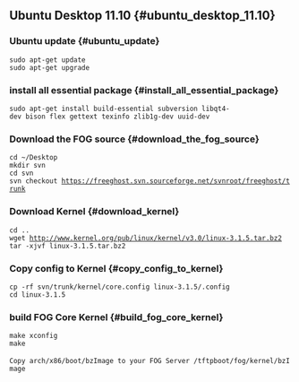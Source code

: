 ## Ubuntu Desktop 11.10 {#ubuntu_desktop_11.10}

### Ubuntu update {#ubuntu_update}

`sudo apt-get update`\
`sudo apt-get upgrade`

### install all essential package {#install_all_essential_package}

`sudo apt-get install build-essential subversion libqt4-dev bison flex gettext texinfo zlib1g-dev uuid-dev`

### Download the FOG source {#download_the_fog_source}

`cd ~/Desktop`\
`mkdir svn `\
`cd svn `\
`svn checkout `[`https://freeghost.svn.sourceforge.net/svnroot/freeghost/trunk`](https://freeghost.svn.sourceforge.net/svnroot/freeghost/trunk)` `

### Download Kernel {#download_kernel}

`cd ..`\
`wget `[`http://www.kernel.org/pub/linux/kernel/v3.0/linux-3.1.5.tar.bz2`](http://www.kernel.org/pub/linux/kernel/v3.0/linux-3.1.5.tar.bz2)\
`tar -xjvf linux-3.1.5.tar.bz2`

### Copy config to Kernel {#copy_config_to_kernel}

`cp -rf svn/trunk/kernel/core.config linux-3.1.5/.config`\
`cd linux-3.1.5`

### build FOG Core Kernel {#build_fog_core_kernel}

`make xconfig`\
`make`\
\
`Copy arch/x86/boot/bzImage to your FOG Server /tftpboot/fog/kernel/bzImage`
